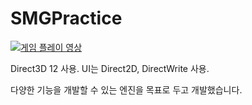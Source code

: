 # SMGPractice
[![게임 플레이 영상](http://img.youtube.com/vi/tG3YZa67Fxo/0.jpg)](https://youtu.be/tG3YZa67Fxo?t=0s)


Direct3D 12 사용. UI는 Direct2D, DirectWrite 사용.

다양한 기능을 개발할 수 있는 엔진을 목표로 두고 개발했습니다.
